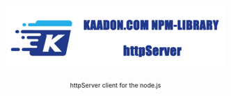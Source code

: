 <h1 align="center">
   <b>
        <a href="https://developer.kaadon.com"><img src="httpServer.logo.png"  alt="developer.kaadon.com"/></a><br>
    </b>
</h1>
<p align="center">httpServer client for the node.js</p>
